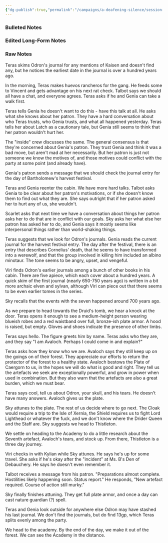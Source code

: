 ```yaml
---
{"dg-publish":true,"permalink":"/campaigns/a-deafening-silence/session-notes/session-57/"}
---
```


### Bulleted Notes

### Edited Long-Form Notes 

### Raw Notes
Teras skims Odron's journal for any mentions of Kaisen and doesn't find any, but he notices the earliest date in the journal is over a hundred years ago.

In the morning, Teras makes huevos rancheros for the gang. He feeds some to Vincent and gets advantage on his next rat check. Talbot says we should all have a chat, and everyone agrees. Teras asks if he and Genia can take a walk first.

Teras tells Genia he doesn't want to do this - have this talk at all. He asks what she knows about her patron. They have a hard conversation about who Teras trusts, who Genia trusts, and what all happened yesterday. Teras tells her about Latch as a cautionary tale, but Genia still seems to think that her patron wouldn't hurt her. 

The "inside" crew discusses the same. The general consensus is that they're concerned about Genia's patron. They trust Genia and think it was a bad move, but aren't mad at her necessarily. But her patron is just not someone we know the motives of, and those motives could conflict with the party at some point (and already have).

Genia's patron sends a message that we should check the journal entry for the day of Bartholomew's harvest festival.

Teras and Genia reenter the cabin. We have more hard talks. Talbot asks Genia to be clear about her patron's motivations, or if she doesn't know them to find out what they are. She says outright that if her patron asked her to hurt any of us, she wouldn't.

Scarlet asks that next time we have a conversation about things her patron asks her to do that are in conflict with our goals. Sky asks her what else her patron has asked her to do, and Genia says it mostly seems like interpersonal things rather than world-shaking things.

Teras suggests that we look for Odron's journals. Genia reads the current journal for the harvest festival entry. The day after the festival, there is an entry that describes Cornelius' death, that he seems to have transformed into a werewolf, and that the group involved in killing him included an albino minotaur. The tone seems to be angry, upset, and vengeful. 

Viri finds Odron's earlier journals among a bunch of other books in his cabin. There are five apiece, which each cover about a hundred years. A quick skim of the first journal (nearly 650-750 years ago) is written in a bit more archaic elven and sylvan, although Viri can piece out that there seems to be even earlier tomes in the series.

Sky recalls that the events with the seven happened around 700 years ago.

As we prepare to head towards the Druid's tomb, we hear a knock at the door. Teras opens it enough to see a medium-height person wearing blueish robes and a red waistband over full, bronze-ish plate armor. A hood is raised, but empty. Gloves and shoes indicate the presence of other limbs.

Teras says hello. The figure greets him by name. Teras asks who they are, and they say "I am Avaloch. Perhaps I could come in and explain?"

Teras asks how they know who we are. Avaloch says they still keep up on the goings on of their forest. They appreciate our efforts to return the protector of the forest to a healthy state. Avaloch bestows the Plate of Caergorn to us, in the hopes we will do what is good and right. They tell us the artefacts we seek are exceptionally powerful, and grow in power when used in combination. But they also warn that the artefacts are also a great burden, which we must bear.

Teras says cool, tell us about Odron, your skull, and his tears. He doesn't have many answers. Avaloch gives us the plate.

Sky attunes to the plate. The rest of us decide where to go next. The Cloak would require a trip to the Isle of Xernia, the Shield requires us to fight Lord Lighthead or whatever the fuck, and we don't know where the Drider Queen and the Staff are. Sky suggests we head to Thistleton.

We settle on heading to the Academy to do a little research about the Seventh artefact, Avaloch's tears, and stock up. From there, Thistleton is a three day journey. 

Viri checks in with Kylian while Sky attunes. He says he's up for some travel. She asks if he's okay after the "incident" at Ms. B's Den of Debauchery. He says he doesn't even remember it.

Talbot receives a message from his patron. "Preparations almost complete. Hostilities likely happening soon. Status report." He responds, "New artefact required. Course of action still murky."

Sky finally finishes attuning. They get full plate armor, and once a day can cast nature guardian (?) spell.

Teras and Genia look outside for anywhere else Odron may have stashed his last journal. We don't find the journals, but do find 13gp, which Teras splits evenly among the party.

We head to the academy. By the end of the day, we make it out of the forest. We can see the Academy in the distance. 